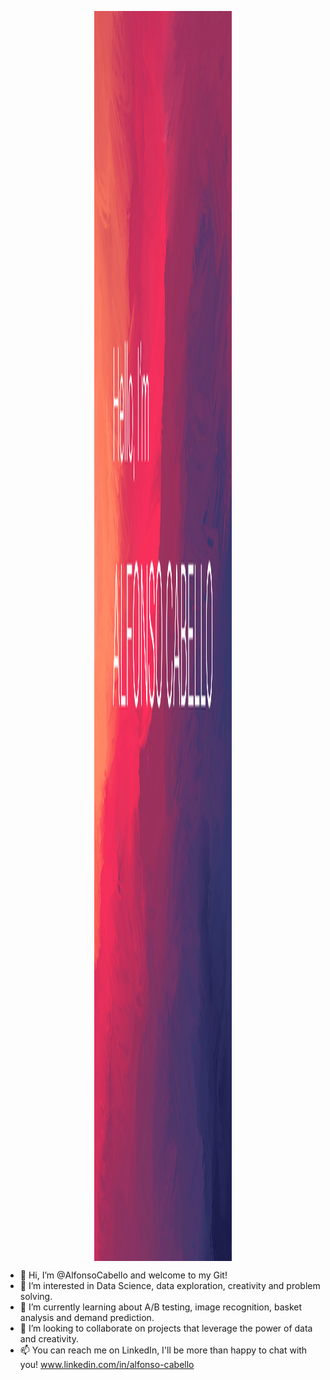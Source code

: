 <p align="center"><img width=43.5% src="https://github.com/AlfonsoCabello/AlfonsoCabello/blob/master/Cover.jpg" align="center" height="2000" width="2000"></p>

- 👋 Hi, I’m @AlfonsoCabello and welcome to my Git!
- 👀 I’m interested in Data Science, data exploration, creativity and problem solving.
- 🌱 I’m currently learning about A/B testing, image recognition, basket analysis and demand prediction.
- 💞️ I’m looking to collaborate on projects that leverage the power of data and creativity.
- 📫 You can reach me on LinkedIn, I'll be more than happy to chat with you! www.linkedin.com/in/alfonso-cabello

<!---
AlfonsoCabello/AlfonsoCabello is a ✨ special ✨ repository because its `README.md` (this file) appears on your GitHub profile.
You can click the Preview link to take a look at your changes.
--->
